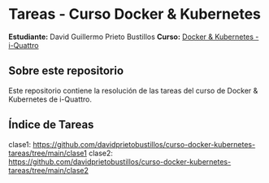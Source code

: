 # Tareas - Curso Docker & Kubernetes

**Estudiante:** David Guillermo Prieto Bustillos
**Curso:** [Docker & Kubernetes - i-Quattro](https://www.i-quattro.com/product-page/dok-kub-001)

## Sobre este repositorio

Este repositorio contiene la resolución de las tareas del curso de Docker & Kubernetes de i-Quattro.

## Índice de Tareas

clase1: https://github.com/davidprietobustillos/curso-docker-kubernetes-tareas/tree/main/clase1
clase2: https://github.com/davidprietobustillos/curso-docker-kubernetes-tareas/tree/main/clase2